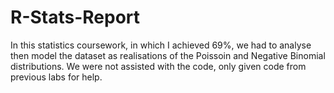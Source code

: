 # R-Stats-Report

In this statistics coursework, in which I achieved 69%, we had to analyse then model the dataset as realisations of the Poissoin and Negative Binomial distributions. We were not assisted with the code, only given code from previous labs for help. 
